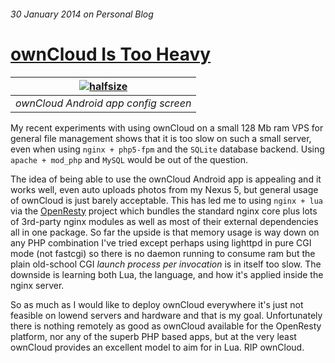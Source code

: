 ###### 30 January 2014 on Personal Blog

# [ownCloud Is Too Heavy]

|[![halfsize][1]][2]|
|:---:|
| _ownCloud Android app config screen_ |

My recent experiments with using ownCloud on a small 128 Mb ram VPS for
general file management shows that it is too slow on such a small server,
even when using `nginx + php5-fpm` and the `SQLite` database backend. Using
`apache + mod_php` and `MySQL` would be out of the question.

The idea of being able to use the ownCloud Android app is appealing and it
works well, even auto uploads photos from my Nexus 5, but general usage of
ownCloud is just barely acceptable. This has led me to using `nginx + lua`
via the [OpenResty] project which bundles the standard nginx core plus lots
of 3rd-party nginx modules as well as most of their external dependencies
all in one package. So far the upside is that memory usage is way down on
any PHP combination I've tried except perhaps using lighttpd in pure CGI
mode (not fastcgi) so there is no daemon running to consume ram but the
plain old-school CGI _launch process per invocation_ is in itself too slow.
The downside is learning both Lua, the language, and how it's applied inside
the nginx server.

So as much as I would like to deploy ownCloud everywhere it's just not
feasible on lowend servers and hardware and that is my goal. Unfortunately
there is nothing remotely as good as ownCloud available for the OpenResty
platform, nor any of the superb PHP based apps, but at the very least
ownCloud provides an excellent model to aim for in Lua. RIP ownCloud.

[ownCloud Is Too Heavy]: /1
[OpenResty]: http://openresty.org
[1]: http://bojax.net/lib/img/n5_owncloud_halfsize.jpg
[2]: http://bojax.net/lib/img/n5_owncloud.jpg
